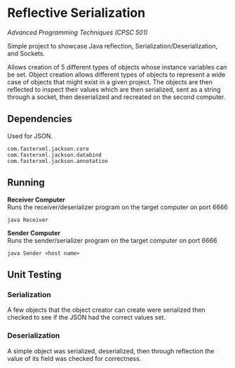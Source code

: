 # Reflective Serialization
*Advanced Programming Techniques (CPSC 501)*

Simple project to showcase Java reflection, Serialization/Deserialization, and Sockets.

Allows creation of 5 different types of objects whose instance variables can be set. Object creation allows different types of 
objects to represent a wide case of objects that might exist in a given project. The objects are then reflected to inspect their 
values which are then serialized, sent as a string through a socket, then deserialized and recreated on the second computer.

## Dependencies
Used for JSON.
```
com.fasterxml.jackson.core
com.fasterxml.jackson.databind
com.fasterxml.jackson.annotation
```

## Running
**Receiver Computer**
<br>
Runs the receiver/deserializer program on the target computer on port 6666
```
java Receiver
```

**Sender Computer**
<br>
Runs the sender/serializer program on the target computer on port 6666
```
java Sender <host name>
```

## Unit Testing
### Serialization
A few objects that the object creator can create were serialized then checked to see if the JSON had the correct values set.
### Deserialization
A simple object was serialized, deserialized, then through reflection the value of its field was checked for correctness.

